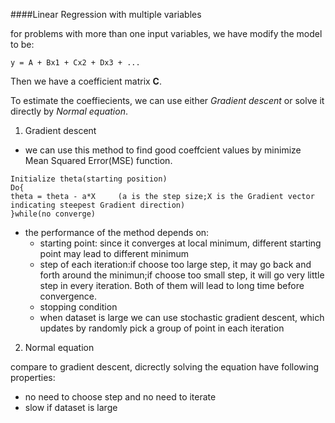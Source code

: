 ####Linear Regression with multiple variables

for problems with more than one input variables, we have modify the model to be:
```
y = A + Bx1 + Cx2 + Dx3 + ...
```
Then we have a coefficient matrix __C__.

To estimate the coeffiecients, we can use either *Gradient descent* or solve it directly by *Normal equation*.

1. Gradient descent
  * we can use this method to find good coeffcient values by minimize Mean Squared Error(MSE) function.
  ```
  Initialize theta(starting position)
  Do{
  theta = theta - a*X     (a is the step size;X is the Gradient vector indicating steepest Gradient direction)
  }while(no converge)
  ```
  * the performance of the method depends on:
    * starting point: since it converges at local minimum, different starting point may lead to different minimum 
    * step of each iteration:if choose too large step, it may go back and forth around the minimun;if choose too small step, it will go very little step in every iteration. Both of them will lead to long time before convergence.
    * stopping condition
    * when dataset is large we can use stochastic gradient descent, which updates by randomly pick a group of point in each iteration
2. Normal equation

compare to gradient descent, dicrectly solving the equation have following properties:
  * no need to choose step and no need to iterate
  * slow if dataset is large


  
